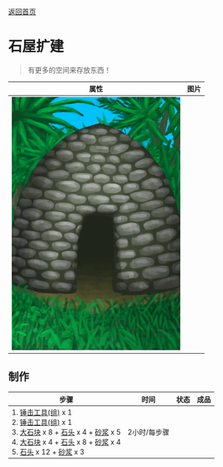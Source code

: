 [返回首页](index.md)  
# 石屋扩建  
> 有更多的空间来存放东西！  
  
  属性  |   图片   
 ----  |  ----:   
   |  ![](Sprite/StoneHut.png)   
  
## 制作  
步骤  |  时间  |  状态  |  成品  
----  |  ----  |  ----  |  ----  
1. [锤击工具(组)](GpTag_Hammer.md) x 1<br>2. [锤击工具(组)](GpTag_Hammer.md) x 1<br>3. [大石块](StoneHeavy.md) x 8 + [石头](Stone.md) x 4 + [砂浆](Mortar.md) x 5<br>4. [大石块](StoneHeavy.md) x 4 + [石头](Stone.md) x 8 + [砂浆](Mortar.md) x 4<br>5. [石头](Stone.md) x 12 + [砂浆](Mortar.md) x 3  |  2小时/每步骤  |    |    
